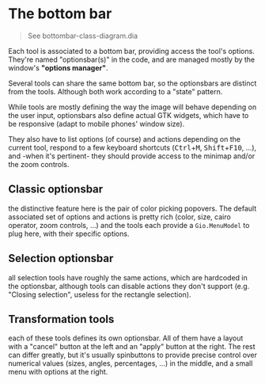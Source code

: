 
# The bottom bar

>See bottombar-class-diagram.dia

Each tool is associated to a bottom bar, providing access the tool's options.
They're named "optionsbar(s)" in the code, and are managed mostly by the
window's **"options manager"**.

Several tools can share the same bottom bar, so the optionsbars are distinct
from the tools. Although both work according to a "state" pattern.

While tools are mostly defining the way the image will behave depending on the
user input, optionsbars also define actual GTK widgets, which have to be
responsive (adapt to mobile phones' window size).

They also have to list options (of course) and actions depending on the current
tool, respond to a few keyboard shortcuts (<kbd>Ctrl</kbd>+<kbd>M</kbd>,
<kbd>Shift</kbd>+<kbd>F10</kbd>, …), and -when it's pertinent- they should
provide access to the minimap and/or the zoom controls.

## Classic optionsbar

the distinctive feature here is the pair of color picking popovers. The default
associated set of options and actions is pretty rich (color, size, cairo
operator, zoom controls, …) and the tools each provide a `Gio.MenuModel` to plug
here, with their specific options.

## Selection optionsbar

all selection tools have roughly the same actions, which are hardcoded in the
optionsbar, although tools can disable actions they don't support (e.g. "Closing
selection", useless for the rectangle selection).

## Transformation tools

each of these tools defines its own optionsbar. All of them have a layout with a
"cancel" button at the left and an "apply" button at the right. The rest can
differ greatly, but it's usually spinbuttons to provide precise control over
numerical values (sizes, angles, percentages, …) in the middle, and a small menu
with options at the right.

